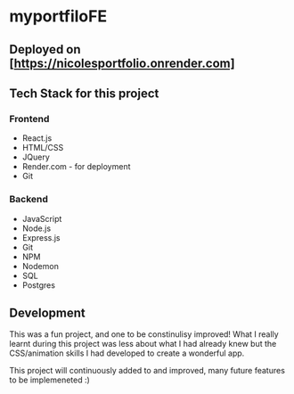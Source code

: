 # myportfiloFE

## Deployed on [https://nicolesportfolio.onrender.com]

## Tech Stack for this project
### Frontend
- React.js
- HTML/CSS
- JQuery
- Render.com - for deployment
- Git
### Backend
- JavaScript
- Node.js
- Express.js
- Git
- NPM
- Nodemon
- SQL
- Postgres

## Development

This was a fun project, and one to be constinulisy improved! What I really learnt during this project was less about what I had already knew but the CSS/animation skills I had developed to create a wonderful app.

This project will continuously added to and improved, many future features to be implemeneted :)


